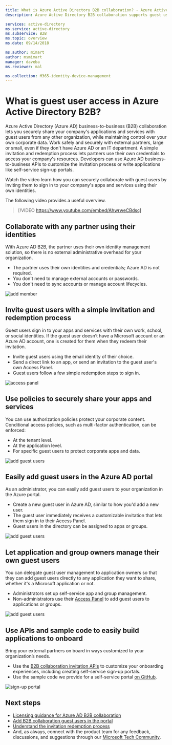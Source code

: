 ```yaml
---
title: What is Azure Active Directory B2B collaboration? - Azure Active Directory | Microsoft Docs
description: Azure Active Directory B2B collaboration supports guest user access so you can securely share resources and collaborate with external partners.

services: active-directory
ms.service: active-directory
ms.subservice: B2B
ms.topic: overview
ms.date: 09/14/2018

ms.author: mimart
author: msmimart
manager: daveba
ms.reviewer: mal

ms.collection: M365-identity-device-management
---
```


# What is guest user access in Azure Active Directory B2B?

Azure Active Directory (Azure AD) business-to-business (B2B) collaboration lets you securely share your company's applications and services with guest users from any other organization, while maintaining control over your own corporate data. Work safely and securely with external partners, large or small, even if they don't have Azure AD or an IT department. A simple invitation and redemption process lets partners use their own credentials to access your company's resources. Developers can use Azure AD business-to-business APIs to customize the invitation process or write applications like self-service sign-up portals.

Watch the video learn how you can securely collaborate with guest users by inviting them to sign in to your company's apps and services using their own identities.

The following video provides a useful overview.

>[!VIDEO https://www.youtube.com/embed/AhwrweCBdsc]

## Collaborate with any partner using their identities
With Azure AD B2B, the partner uses their own identity management solution, so there is no external administrative overhead for your organization. 
- The partner uses their own identities and credentials; Azure AD is not required. 
- You don't need to manage external accounts or passwords. 
- You don't need to sync accounts or manage account lifecycles.  

![add member](media/what-is-b2b/add-member.png)

## Invite guest users with a simple invitation and redemption process
Guest users sign in to your apps and services with their own work, school, or social identities. If the guest user doesn’t have a Microsoft account or an Azure AD account, one is created for them when they redeem their invitation. 
- Invite guest users using the email identity of their choice.
- Send a direct link to an app, or send an invitation to the guest user's own Access Panel. 
- Guest users follow a few simple redemption steps to sign in.

![access panel](media/what-is-b2b/consentscreen.png)

## Use policies to securely share your apps and services
You can use authorization policies protect your corporate content. Conditional access policies, such as multi-factor authentication, can be enforced:
- At the tenant level.
- At the application level.
- For specific guest users to protect corporate apps and data.

![add guest users](media/what-is-b2b/tutorial-mfa-policy-2.png)


## Easily add guest users in the Azure AD portal

As an administrator, you can easily add guest users to your organization in the Azure portal.
- Create a new guest user in Azure AD, similar to how you'd add a new user.
- The guest user immediately receives a customizable invitation that lets them sign in to their Access Panel.
- Guest users in the directory can be assigned to apps or groups.  

![add guest users](media/what-is-b2b/adding-b2b-users-admin.png)

## Let application and group owners manage their own guest users

You can delegate guest user management to application owners so that they can add guest users directly to any application they want to share, whether it's a Microsoft application or not. 
 - Administrators set up self-service app and group management.
 - Non-administrators use their [Access Panel](https://myapps.microsoft.com) to add guest users to applications or groups.

![add guest users](media/what-is-b2b/access-panel-manage-app.png)

## Use APIs and sample code to easily build applications to onboard

Bring your external partners on board in ways customized to your organization’s needs.
- Use the [B2B collaboration invitation APIs](https://developer.microsoft.com/graph/docs/api-reference/v1.0/resources/invitation) to customize your onboarding experiences, including creating self-service sign-up portals. 
- Use the sample code we provide for a self-service portal [on GitHub](https://github.com/Azure/active-directory-dotnet-graphapi-b2bportal-web).

![sign-up portal](media/what-is-b2b/sign-up-portal.png)

## Next steps

- [Licensing guidance for Azure AD B2B collaboration](licensing-guidance.md)
- [Add B2B collaboration guest users in the portal](add-users-administrator.md)
- [Understand the invitation redemption process](redemption-experience.md)
- And, as always, connect with the product team for any feedback, discussions, and suggestions through our [Microsoft Tech Community](https://techcommunity.microsoft.com/t5/Azure-Active-Directory-B2B/bd-p/AzureAD_B2b).
